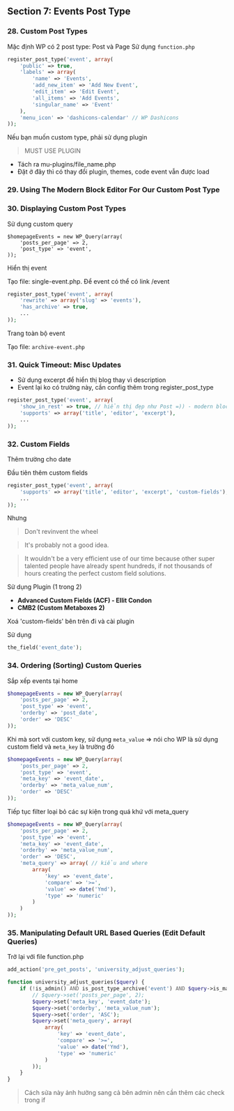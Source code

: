 ## Section 7: Events Post Type

### 28. Custom Post Types
Mặc định WP có 2 post type: Post và Page Sử dụng `function.php`
```php
register_post_type('event', array(
    'public' => true,
    'labels' => array(
        'name' => 'Events',
        'add_new_item' => 'Add New Event',
        'edit_item' => 'Edit Event',
        'all_items' => 'Add Events',
        'singular_name' => 'Event'
    ),
    'menu_icon' => 'dashicons-calendar' // WP Dashicons
));
```

Nếu bạn muốn custom type, phải sử dụng plugin

> MUST USE PLUGIN

- Tách ra mu-plugins/file_name.php
- Đặt ở đây thì có thay đổi plugin, themes, code event vẫn được load

### 29. Using The Modern Block Editor For Our Custom Post Type

### 30. Displaying Custom Post Types
Sử dụng custom query
```
$homepageEvents = new WP_Query(array(
    'posts_per_page' => 2,
    'post_type' => 'event',
));
```

Hiển thị event

Tạo file: single-event.php. Để event có thể có link /event
```php
register_post_type('event', array(
    'rewrite' => array('slug' => 'events'),
    'has_archive' => true,
    ...
));
```

Trang toàn bộ event

Tạo file: `archive-event.php`

### 31. Quick Timeout: Misc Updates
- Sử dụng excerpt để hiển thị blog thay vì description
- Event lại ko có trường này, cần config thêm trong register_post_type
```php
register_post_type('event', array(
    'show_in_rest' => true, // hiển thị đẹp như Post =)) - modern block. Kết hợp editor ở dưới
    'supports' => array('title', 'editor', 'excerpt'),
    ...
));
```

### 32. Custom Fields
Thêm trường cho date

Đầu tiên thêm custom fields

```php
register_post_type('event', array(
    'supports' => array('title', 'editor', 'excerpt', 'custom-fields'),
    ...
));
```

Nhưng

> Don't revinvent the wheel

> It's probably not a good idea.

> It wouldn't be a very efficient use of our time because other super talented people have already spent hundreds, if not thousands of hours creating the perfect custom field solutions.

Sử dụng Plugin (1 trong 2)
- **Advanced Custom Fields (ACF) - Ellit Condon**
- **CMB2 (Custom Metaboxes 2)**

Xoá 'custom-fields' bên trên đi và cài plugin

Sử dụng
```php
the_field('event_date');
```

### 34. Ordering (Sorting) Custom Queries
Sắp xếp events tại home
```php
$homepageEvents = new WP_Query(array(
    'posts_per_page' => 2,
    'post_type' => 'event',
    'orderby' => 'post_date',
    'order' => 'DESC'
));
```

Khi mà sort với custom key, sử dụng `meta_value` => nói cho WP là sử dụng custom field và `meta_key` là trường đó

```php
$homepageEvents = new WP_Query(array(
    'posts_per_page' => 2,
    'post_type' => 'event',
    'meta_key' => 'event_date',
    'orderby' => 'meta_value_num',
    'order' => 'DESC'
));
```
Tiếp tục filter loại bỏ các sự kiện trong quá khứ với meta_query
```php
$homepageEvents = new WP_Query(array(
    'posts_per_page' => 2,
    'post_type' => 'event',
    'meta_key' => 'event_date',
    'orderby' => 'meta_value_num',
    'order' => 'DESC',
    'meta_query' => array( // kiểu and where
        array(
            'key' => 'event_date',
            'compare' => '>=',
            'value' => date('Ymd'),
            'type' => 'numeric'
        )
    )
));
```

### 35. Manipulating Default URL Based Queries (Edit Default Queries)
Trở lại với file function.php
```php
add_action('pre_get_posts', 'university_adjust_queries');

function university_adjust_queries($query) {
    if (!is_admin() AND is_post_type_archive('event') AND $query->is_main_query()) {
        // $query->set('posts_per_page', 2);
        $query->set('meta_key', 'event_date');
        $query->set('orderby', 'meta_value_num');
        $query->set('order', 'ASC');
        $query->set('meta_query', array(
            array(
                'key' => 'event_date',
                'compare' => '>=',
                'value' => date('Ymd'),
                'type' => 'numeric'
            )
        ));
    }
}
```

> Cách sửa này ảnh hưởng sang cả bên admin nên cần thêm các check trong if

